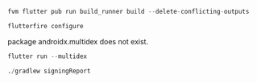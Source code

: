 ```s
fvm flutter pub run build_runner build --delete-conflicting-outputs
```

```s
flutterfire configure
```

package androidx.multidex does not exist.
```s
flutter run --multidex
```

```s
./gradlew signingReport
```